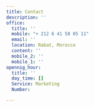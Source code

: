 ```yaml
---
title: Contact
description: ''
office:
  title: ''
  mobile: "+ 212 6 41 58 05 11"
  email: ''
  location: Rabat, Morocco
  content: ''
  mobile_2: ''
  mobile_1: ''
opennig_hour:
  title: ''
  day_time: []
  Service: Marketing
  Number: 

---
```

